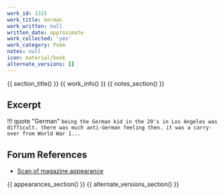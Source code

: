 ```yaml
---
work_id: 1315
work_title: German
work_written: null
written_date: approximate
work_collected: 'yes'
work_category: Poem
notes: null
icon: material/book
alternate_versions: []
---
```


{{ section_title() }}
{{ work_info() }}
{{ notes_section() }}
## Excerpt
!!! quote "German"
    ```
    being the German kid in the 20's in Los Angeles
    was difficult.
    there was much anti-German feeling then.
    it was a carry-over from World War 1...
    ```

## Forum References
- [Scan of magazine appearance](https://bukowskiforum.com/threads/gas-5-1993.11113/)

{{ appearances_section() }}
{{ alternate_versions_section() }}